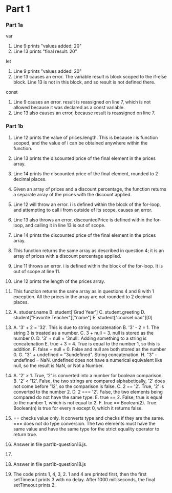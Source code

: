 
# Part 1

### Part 1a

var
1. Line 9 prints "values added: 20"
2. Line 13 prints "final result: 20"

let
1. Line 9 prints "values added: 20"
2. Line 13 causes an error. The variable result is block scoped to the if-else block. Line 13 is not in this block, and so result is not defined there.

const
1. Line 9 causes an error. result is reassigned on line 7, which is not allowed because it was declared as a const variable.
2. Line 13 also causes an error, because result is reassigned on line 7.

### Part 1b

1. Line 12 prints the value of prices.length. This is because i is function scoped, and the value of i can be obtained anywhere within the function.
2. Line 13 prints the discounted price of the final element in the prices array.
3. Line 14 prints the discounted price of the final element, rounded to 2 decimal places.
4. Given an array of prices and a discount percentage, the function returns a separate array of the prices with the discount applied.
5. Line 12 will throw an error. i is defined within the block of the for-loop, and attempting to call i from outside of its scope, causes an error.
6. Line 13 also throws an error. discountedPrice is defined within the for-loop, and calling it in line 13 is out of scope.
7. Line 14 prints the discounted price of the final element in the prices array.
8. This function returns the same array as described in question 4; it is an array of prices with a discount percentage applied.
9. Line 11 throws an error. i is defined within the block of the for-loop. It is out of scope at line 11.
10. Line 12 prints the length of the prices array.
11. This function returns the same array as in questions 4 and 8 with 1 exception. All the prices in the array are not rounded to 2 decimal places.
12.
    A. student.name
    B. student['Grad Year']
    C. student.greeting
    D. student["Favorite Teacher"]["name"]
    E. student["courseLoad"][0]

13.
    A. '3' + 2 = '32'. This is due to string concatenation
    B. '3' - 2 = 1. The string 3 is treated as a number.
    C. 3 + null = 3. null is stored as the number 0.
    D. '3' + null = '3null'. Adding something to a string is concatenation
    E. true + 3 = 4. True is equal to the number 1, so this is addition.
    F. false + null = 0. False and null are both stored as the number 0.
    G. "3" + undefined = "3undefined". String concatenation.
    H. "3" - undefined = NaN. undefined does not have a numerical equivalent like null, so the result is NaN, or Not a Number.

14.
    A. '2' > 1. True, '2' is converted into a number for boolean comparison.
    B. '2' < '12'. False, the two strings are compared alphabetically, '2' does not come before '12', so the comparison is false.
    C. 2 == '2'. True, '2' is converted to the number 2.
    D. 2 === '2'. False, the two elements being compared do not have the same type.
    E. true == 2. False, true is equal to the number 1, which is not equal to 2.
    F. true == Boolean(2). True. Boolean(n) is true for every n except 0, which it returns false.

15. == checks value only. It converts type and checks if they are the same. === does not do type conversion. The two elements must have the same value and have the same type for the strict equality operator to return true.

16. Answer in file part1b-question16.js.

17.
18. Answer in file part1b-question18.js
19. The code prints 1, 4, 3, 2. 1 and 4 are printed first, then the first setTimeout prints 3 with no delay. After 1000 milliseconds, the final setTimeout prints 2.
